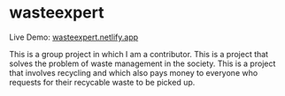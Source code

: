 # wasteexpert

Live Demo: <a href="//wasteexpert.netlify.app">wasteexpert.netlify.app</a>

This is a group project in which I am a contributor. This is a project that solves the problem of waste management in the society. This is a project that involves recycling and which also pays money to everyone who requests for their recycable waste to be picked up.